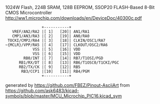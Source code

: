 1024W Flash, 224B SRAM, 128B EEPROM, SSOP20
FLASH-Based 8-Bit CMOS Microcontroller
http://ww1.microchip.com/downloads/en/DeviceDoc/40300c.pdf


	                +-----------+
	   VREF/AN2/RA2 |[ 1]   [20]| AN1/RA1
	   CMP1/AN3/RA3 |[ 2]   [19]| AN0/RA0
	 TOCKI/CMP2/RA4 |[ 3]   [18]| CLKIN/OSC1/RA7
	~{MCLR}/VPP/RA5 |[ 4]   [17]| CLKOUT/OSC2/RA6
	            VSS |[ 5]   [16]| VDD
	            VSS |[ 6]   [15]| VDD
	        RB0/INT |[ 7]   [14]| RB7/T1OSI/PGD
	      RB1/RX/DT |[ 8]   [13]| RB6/T1OSC0/T1CKI/PGC
	      RB2/TX/CK |[ 9]   [12]| RB5
	       RB3/CCP1 |[10]   [11]| RB4/PGM
	                +-----------+


generated by https://github.com/FBEZ/Pinout-AsciiArt from https://github.com/ask6483/kicad-symbols/blob/master/MCU_Microchip_PIC16.kicad_sym
